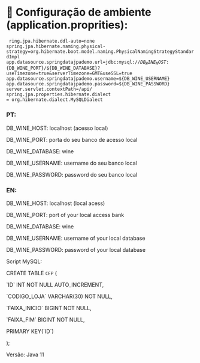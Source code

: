  <h1> 🍷 Configuração de ambiente (application.proprities):</h1>

<code> ring.jpa.hibernate.ddl-auto=none
spring.jpa.hibernate.naming.physical-strategy=org.hibernate.boot.model.naming.PhysicalNamingStrategyStandardImpl
app.datasource.springdatajpademo.url=jdbc:mysql://${DB_WINE_HOST}:${DB_WINE_PORT}/${DB_WINE_DATABASE}?useTimezone=true&serverTimezone=GMT&useSSL=true
app.datasource.springdatajpademo.username=${DB_WINE_USERNAME}
app.datasource.springdatajpademo.password=${DB_WINE_PASSWORD}
server.servlet.contextPath=/api/
spring.jpa.properties.hibernate.dialect = org.hibernate.dialect.MySQLDialect </code>

<h3>PT:</h3>
<p> DB_WINE_HOST: localhost (acesso local) </p>
<p> DB_WINE_PORT: porta do seu banco de acesso local </p>
<p> DB_WINE_DATABASE: wine </p>
<p> DB_WINE_USERNAME: username do seu banco local </p>
<p> DB_WINE_PASSWORD: password do seu banco local </p>

<h3>EN:</h3>
<p> DB_WINE_HOST: localhost (local acess) </p>
<p> DB_WINE_PORT: port of your local access bank </p>
<p> DB_WINE_DATABASE: wine </p>
<p> DB_WINE_USERNAME: username of your local database </p>
<p> DB_WINE_PASSWORD: password of your local database </p>

Script MySQL:

CREATE TABLE `CEP` (
<p> `ID` INT NOT NULL AUTO_INCREMENT, </p> 
<p> `CODIGO_LOJA` VARCHAR(30) NOT NULL, </p> 
<p> `FAIXA_INICIO` BIGINT NOT NULL, </p> 
<p> `FAIXA_FIM` BIGINT NOT NULL, </p> 
<p> PRIMARY KEY(`ID`) </p> 
); <p> 



Versão: 
Java 11
